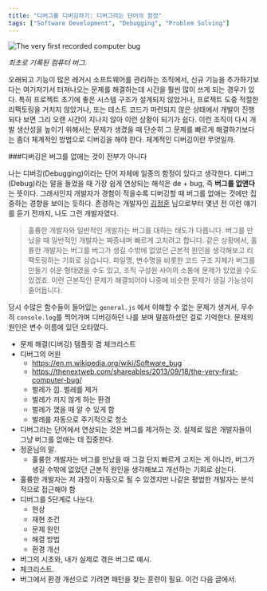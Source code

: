 ```yaml
---
title: "디버그를 디버깅하기: 디버그라는 단어의 함정"
tags: ["Software Development", "Debugging", "Problem Solving"]
---
```


![The very first recorded computer bug](https://cdn0.tnwcdn.com/wp-content/blogs.dir/1/files/2013/09/bug.jpg)

*최초로 기록된 컴퓨터 버그.*

오래되고 기능이 많은 레거시 소프트웨어를 관리하는 조직에서, 신규 기능을 추가하기보다는 여기저기서 터져나오는 문제를 해결하는데 시간을 훨씬 많이 쓰게 되는 경우가 있다. 특히 프로젝트 초기에 좋은 시스템 구조가 설계되지 않았거나, 프로젝트 도중 적절한 리팩토링을 거치지 않았거나, 또는 테스트 코드가 마련되지 않은 상태에서 개발이 진행되다 보면 그리 오랜 시간이 지나지 않아 이런 상황이 되기가 쉽다. 이런 조직이 다시 개발 생산성을 높이기 위해서는 문제가 생겼을 때 단순히 그 문제를 빠르게 해결하기보다는 좀더 체계적인 방법으로 디버깅을 해야 한다. 체계적인 디버깅이란 무엇일까.

###디버깅은 버그를 없애는 것이 전부가 아니다

나는 디버깅(Debugging)이라는 단어 자체에 일종의 함정이 있다고 생각한다. 디버그(Debug)라는 말을 들었을 때 가장 쉽게 연상되는 해석은 de + bug,  즉 **버그를 없앤다**는 뜻이다. 그래서인지 개발자가 경험이 적을수록 디버깅할 때 버그를 없애는 것에만 집중하는 경향을 보이는 듯하다. 존경하는 개발자인 [김정훈](https://wonderer80.github.io/) 님으로부터 몇년 전 이런 얘기를 듣기 전까지, 나도 그런 개발자였다. 

> 훌륭한 개발자와 일반적인 개발자는 버그를 대하는 태도가 다릅니다. 버그를 만났을 때 일반적인 개발자는 짜증내며 빠르게 고치려고 합니다. 같은 상황에서, 훌륭한 개발자는 버그를 버그가 생길 수밖에 없었던 근본적 원인을 생각해보고 리팩토링하는 기회로 삼습니다. 파일명, 변수명을 비롯한 코드 구조 자체가 버그를 만들기 쉬운 형태였을 수도 있고, 조직 구성원 사이의 소통에 문제가 있었을 수도 있겠죠. 이런 근본적인 문제가 해결되어야 나중에 비슷한 문제가 생길 가능성이 줄어듭니다.

당시 수많은 함수들이 들어있는 `general.js` 에서 이해할 수 없는 문제가 생겨서, 무수히 `console.log`를 찍어가며 디버깅하던 나를 보며 말씀하셨던 걸로 기억한다. 문제의 원인은 변수 이름에 있던 오타였다. 



- 문제 해결(디버깅) 템플릿 겸 체크리스트
- 디버그의 어원
  - https://en.m.wikipedia.org/wiki/Software_bug
  - https://thenextweb.com/shareables/2013/09/18/the-very-first-computer-bug/
  - 벌레가 낌. 벌레를 제거
  - 벌레가 끼지 않게 하는 환경
  - 벌레가 꼈을 때 알 수 있게 함
  - 벌레를 자동으로 주기적으로 청소
- 디버그라는 단어에서 연상되는 것은 버그를 제거하는 것. 실제로 많은 개발자들이 그냥 버그를 없애는 데 집중한다. 
- 정훈님의 말. 
  - 훌륭한 개발자는 버그를 만났을 때 그걸 단지 빠르게 고치는 게 아니라, 버그가 생길 수밖에 없었던 근본적 원인을 생각해보고 개선하는 기회로 삼는다.
- 훌륭한 개발자는 저 과정이 자동으로 될 수 있겠지만 나같은 평범한 개발자는 분석적으로 접근해야 함
- 디버그를 5단계로 나눈다.
  - 현상
  - 재현 조건
  - 문제 원인
  - 해결 방법
  - 환경 개선
- 버그의 시초와, 내가 실제로 겪은 버그로 예시. 
- 체크리스트.
- 버그에서 환경 개선으로 가려면 패턴을 찾는 훈련이 필요. 이건 다음 글에서.